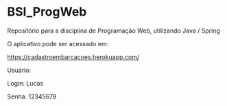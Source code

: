 # BSI_ProgWeb
Repositório para a disciplina de Programação Web, utilizando Java / Spring

O aplicativo pode ser acessado em:

https://cadastroembarcacoes.herokuapp.com/

Usuário:

Login: Lucas

Senha: 12345678
